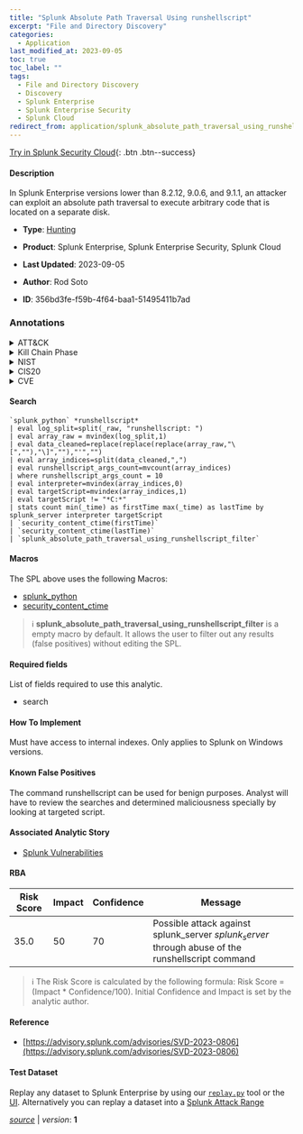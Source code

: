 ```yaml
---
title: "Splunk Absolute Path Traversal Using runshellscript"
excerpt: "File and Directory Discovery"
categories:
  - Application
last_modified_at: 2023-09-05
toc: true
toc_label: ""
tags:
  - File and Directory Discovery
  - Discovery
  - Splunk Enterprise
  - Splunk Enterprise Security
  - Splunk Cloud
redirect_from: application/splunk_absolute_path_traversal_using_runshellscript/
---
```




[Try in Splunk Security Cloud](https://www.splunk.com/en_us/cyber-security.html){: .btn .btn--success}

#### Description

In Splunk Enterprise versions lower than 8.2.12, 9.0.6, and 9.1.1, an attacker can exploit an absolute path traversal to execute arbitrary code that is located on a separate disk.

- **Type**: [Hunting](https://github.com/splunk/security_content/wiki/Detection-Analytic-Types)
- **Product**: Splunk Enterprise, Splunk Enterprise Security, Splunk Cloud

- **Last Updated**: 2023-09-05
- **Author**: Rod Soto
- **ID**: 356bd3fe-f59b-4f64-baa1-51495411b7ad

### Annotations
<details>
  <summary>ATT&CK</summary>

<div markdown="1">

#### [ATT&CK](https://attack.mitre.org/)

| ID          | Technique   | Tactic         |
| ----------- | ----------- |--------------- |
| [T1083](https://attack.mitre.org/techniques/T1083/) | File and Directory Discovery | Discovery |

</div>
</details>


<details>
  <summary>Kill Chain Phase</summary>

<div markdown="1">

* Exploitation


</div>
</details>


<details>
  <summary>NIST</summary>

<div markdown="1">

* DE.AE



</div>
</details>

<details>
  <summary>CIS20</summary>

<div markdown="1">

* CIS 10



</div>
</details>

<details>
  <summary>CVE</summary>

<div markdown="1">


</div>
</details>


#### Search

```
`splunk_python` *runshellscript*  
| eval log_split=split(_raw, "runshellscript: ") 
| eval array_raw = mvindex(log_split,1) 
| eval data_cleaned=replace(replace(replace(array_raw,"\[",""),"\]",""),"'","") 
| eval array_indices=split(data_cleaned,",") 
| eval runshellscript_args_count=mvcount(array_indices) 
| where runshellscript_args_count = 10 
| eval interpreter=mvindex(array_indices,0) 
| eval targetScript=mvindex(array_indices,1) 
| eval targetScript != "*C:*" 
| stats count min(_time) as firstTime max(_time) as lastTime by splunk_server interpreter targetScript 
| `security_content_ctime(firstTime)`
| `security_content_ctime(lastTime)` 
| `splunk_absolute_path_traversal_using_runshellscript_filter`
```

#### Macros
The SPL above uses the following Macros:
* [splunk_python](https://github.com/splunk/security_content/blob/develop/macros/splunk_python.yml)
* [security_content_ctime](https://github.com/splunk/security_content/blob/develop/macros/security_content_ctime.yml)

> :information_source:
> **splunk_absolute_path_traversal_using_runshellscript_filter** is a empty macro by default. It allows the user to filter out any results (false positives) without editing the SPL.



#### Required fields
List of fields required to use this analytic.
* search



#### How To Implement
Must have access to internal indexes. Only applies to Splunk on Windows versions.
#### Known False Positives
The command runshellscript can be used for benign purposes. Analyst will have to review the searches and determined maliciousness specially by looking at targeted script.

#### Associated Analytic Story
* [Splunk Vulnerabilities](/stories/splunk_vulnerabilities)




#### RBA

| Risk Score  | Impact      | Confidence   | Message      |
| ----------- | ----------- |--------------|--------------|
| 35.0 | 50 | 70 | Possible attack against splunk_server $splunk_server$ through abuse of the runshellscript command |


> :information_source:
> The Risk Score is calculated by the following formula: Risk Score = (Impact * Confidence/100). Initial Confidence and Impact is set by the analytic author.


#### Reference

* [https://advisory.splunk.com/advisories/SVD-2023-0806](https://advisory.splunk.com/advisories/SVD-2023-0806)



#### Test Dataset
Replay any dataset to Splunk Enterprise by using our [`replay.py`](https://github.com/splunk/attack_data#using-replaypy) tool or the [UI](https://github.com/splunk/attack_data#using-ui).
Alternatively you can replay a dataset into a [Splunk Attack Range](https://github.com/splunk/attack_range#replay-dumps-into-attack-range-splunk-server)




[*source*](https://github.com/splunk/security_content/tree/develop/detections/application/splunk_absolute_path_traversal_using_runshellscript.yml) \| *version*: **1**